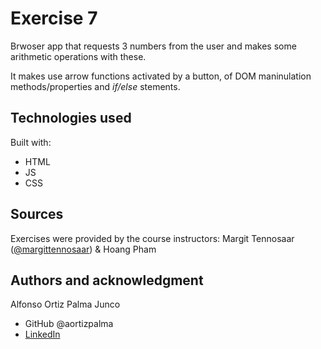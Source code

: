# Exercise 7

Brwoser app that requests 3 numbers from the user and makes some arithmetic operations with these.

It makes use arrow functions activated by a button, of DOM maninulation methods/properties and *if/else* stements.

## Technologies used

Built with: 

- HTML
- JS
- CSS

## Sources 
Exercises were provided by the course instructors: Margit Tennosaar ([@margittennosaar](https://github.com/margittennosaar)) & Hoang Pham

## Authors and acknowledgment

Alfonso Ortiz Palma Junco
- GitHub @aortizpalma
- [LinkedIn](https://www.linkedin.com/in/ortizpalma/)